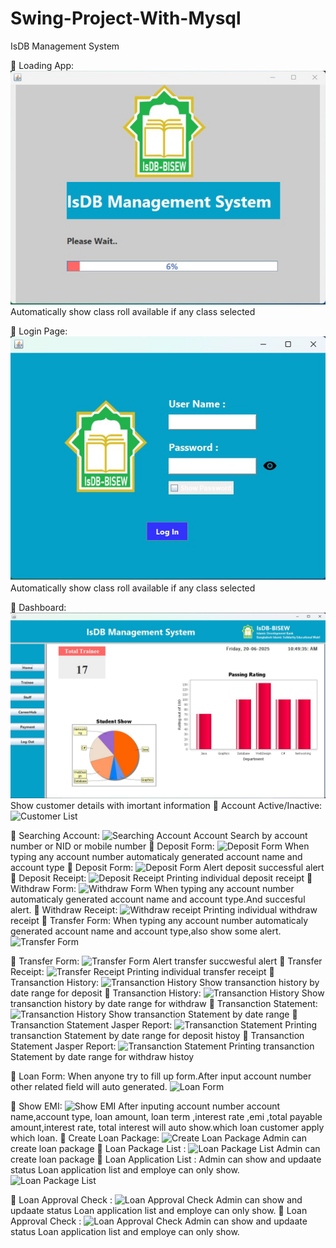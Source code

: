 # Swing-Project-With-Mysql
IsDB Management System

:pushpin: Loading App:
![Account Create Form](https://github.com/limonislamborno/Swing-Project-With-Mysql/blob/main/Screenshot/1.%20Loading%20App.jpg)
Automatically show class roll available if any class selected

:pushpin: Login Page:
![Account Create Form](https://github.com/limonislamborno/Swing-Project-With-Mysql/blob/main/Screenshot/2.%20login%20page.jpg)
Automatically show class roll available if any class selected

:pushpin: Dashboard:
![Customer List](https://github.com/limonislamborno/Swing-Project-With-Mysql/blob/main/Screenshot/3.%20dashboard.jpg)
Show customer details with imortant information
:pushpin: Account Active/Inactive:
![Customer List](https://github.com/limonislamborno/Angular-With-Spring-Boot-Project/blob/main/Screenshots/3.%20customer%20list.png)

:pushpin: Searching Account:
![Searching Account](https://github.com/limonislamborno/Angular-With-Spring-Boot-Project/blob/main/Screenshots/5.%20customer%20search.png)
Account Search by account number or NID or mobile number
:pushpin: Deposit Form:
![Deposit Form](https://github.com/limonislamborno/Angular-With-Spring-Boot-Project/blob/main/Screenshots/5.%20deposite%20form%202.png)
When typing any account number automaticaly generated account name and account type
:pushpin: Deposit Form:
![Deposit Form](https://github.com/limonislamborno/Angular-With-Spring-Boot-Project/blob/main/Screenshots/6.%20deposite%20form%203.png)
Alert  deposit successful alert
:pushpin: Deposit Receipt:
![Deposit Receipt](https://github.com/limonislamborno/Angular-With-Spring-Boot-Project/blob/main/Screenshots/7.%20deposit%20receipt.png)
Printing individual deposit receipt
:pushpin: Withdraw Form:
![Withdraw Form](https://github.com/limonislamborno/Angular-With-Spring-Boot-Project/blob/main/Screenshots/8.%20withdraw%20form.png)
When typing any account number automaticaly generated account name and account type.And succesful alert.
:pushpin: Withdraw Receipt:
![Withdraw receipt](https://github.com/limonislamborno/Angular-With-Spring-Boot-Project/blob/main/Screenshots/9.%20withdraw%20receipt.png)
Printing individual withdraw receipt
:pushpin: Transfer Form:
When typing any account number automaticaly generated account name and account type,also show some alert.
![Transfer Form](https://github.com/limonislamborno/Angular-With-Spring-Boot-Project/blob/main/Screenshots/10.%20transfer%20form.png)

:pushpin: Transfer Form:
![Transfer Form](https://github.com/limonislamborno/Angular-With-Spring-Boot-Project/blob/main/Screenshots/11.%20transfer%20succes.png)
Alert  transfer succwesful alert
:pushpin: Transfer Receipt:
![Transfer Receipt](https://github.com/limonislamborno/Angular-With-Spring-Boot-Project/blob/main/Screenshots/12.%20transfer%20receipt.png)
Printing individual transfer receipt
:pushpin: Transanction History:
![Transanction History](https://github.com/limonislamborno/Angular-With-Spring-Boot-Project/blob/main/Screenshots/13.%20transanction%20history%20by%20date%20range-deposit.png)
Show transanction history by date range for deposit
:pushpin: Transanction History:
![Transanction History](https://github.com/limonislamborno/Angular-With-Spring-Boot-Project/blob/main/Screenshots/14.%20transanction%20history%20by%20date%20range-withdraw.png)
Show transanction history by date range for withdraw
:pushpin: Transanction Statement:
![Transanction History](https://github.com/limonislamborno/Angular-With-Spring-Boot-Project/blob/main/Screenshots/15..png)
Show transanction Statement by date range
:pushpin: Transanction Statement Jasper Report:
![Transanction Statement](https://github.com/limonislamborno/Angular-With-Spring-Boot-Project/blob/main/Screenshots/jasper%20report%201.png)
Printing transanction Statement by date range for deposit histoy
:pushpin: Transanction Statement Jasper Report:
![Transanction Statement](https://github.com/limonislamborno/Angular-With-Spring-Boot-Project/blob/main/Screenshots/jasper%20report%202.png)
Printing transanction Statement by date range for withdraw histoy

:pushpin: Loan Form:
When anyone try to fill up form.After input account number other related field will auto generated.
![Loan Form](https://github.com/limonislamborno/Angular-With-Spring-Boot-Project/blob/main/Screenshots/16.%20loan%20form.png)

:pushpin: Show EMI:
![Show EMI](https://github.com/limonislamborno/Angular-With-Spring-Boot-Project/blob/main/Screenshots/17.%20emi.png)
After inputing account number account name,account type, loan amount, loan term ,interest rate ,emi ,total payable amount,interest rate, total interest will auto show.which loan customer apply which loan.
:pushpin: Create Loan Package:
![Create Loan Package](https://github.com/limonislamborno/Angular-With-Spring-Boot-Project/blob/main/Screenshots/18.%20create%20loan%20package.png)
Admin can create loan package
:pushpin: Loan Package List :
![Loan Package List](https://github.com/limonislamborno/Angular-With-Spring-Boot-Project/blob/main/Screenshots/19.%20loan%20package%20lsit.png)
Admin can create loan package
:pushpin: Loan Application List :
Admin can show and updaate status Loan application list and employe can only show.
![Loan Package List](https://github.com/limonislamborno/Angular-With-Spring-Boot-Project/blob/main/Screenshots/21.%20loan%20application%20list.png)

:pushpin: Loan Approval Check :
![Loan Approval Check](https://github.com/limonislamborno/Angular-With-Spring-Boot-Project/blob/main/Screenshots/22.%20loan%20approval%20check.png)
Admin can show and updaate status Loan application list and employe can only show.
:pushpin: Loan Approval Check :
![Loan Approval Check](https://github.com/limonislamborno/Angular-With-Spring-Boot-Project/blob/main/Screenshots/23.%20loan%20approval%20check%202.png)
Admin can show and updaate status Loan application list and employe can only show.
